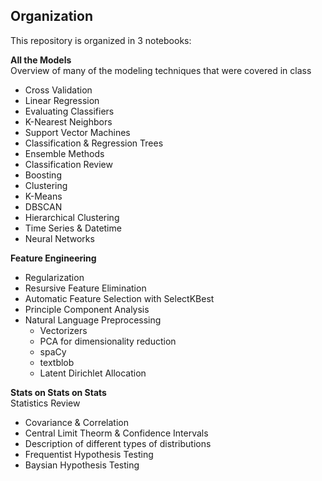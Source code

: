 ## Organization
This repository is organized in 3 notebooks:

**All the Models**  
Overview of many of the modeling techniques that were covered in class
- Cross Validation
- Linear Regression
- Evaluating Classifiers
- K-Nearest Neighbors
- Support Vector Machines
- Classification & Regression Trees
- Ensemble Methods
- Classification Review
- Boosting
- Clustering
- K-Means
- DBSCAN
- Hierarchical Clustering
- Time Series & Datetime
- Neural Networks

**Feature Engineering**
- Regularization
- Resursive Feature Elimination
- Automatic Feature Selection with SelectKBest
- Principle Component Analysis
- Natural Language Preprocessing 
  - Vectorizers
  - PCA for dimensionality reduction
  - spaCy
  - textblob
  - Latent Dirichlet Allocation

**Stats on Stats on Stats**  
Statistics Review
- Covariance & Correlation
- Central Limit Theorm & Confidence Intervals
- Description of different types of distributions
- Frequentist Hypothesis Testing
- Baysian Hypothesis Testing
